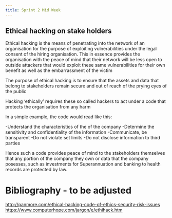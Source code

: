 ```yaml
---
title: Sprint 2 Mid Week
---
```


## Ethical hacking on stake holders

Ethical hacking is the means of penetrating into the network of an organisation for the purpose of exploiting vulnerabilities under the legal consent of the hiring organisation. This in essence provides the organisation with the peace of mind that their network will be less open to outside attackers that would exploit these same vulnerabilities for their own benefit as well as the embarrassment of the victim

The purpose of ethical hacking is to ensure that the assets and data that belong to stakeholders remain secure and out of reach of the prying eyes of the public

Hacking ‘ethically’ requires these so called hackers to act under a code that protects the organisation from any harm 

In a simple example, the code would read like this:

-Understand the characteristics of the of the company
-Determine the sensitivity and confidentiality of the information
-Communicate, be transparent
-Do not violate set limits
-Do not disclose information to third parties

Hence such a code provides peace of mind to the stakeholders themselves that any portion of the company they own or data that the company posesses, such as investments for Superannuation and banking to health records are protected by law.  


# Bibliography - to be adjusted
http://panmore.com/ethical-hacking-code-of-ethics-security-risk-issues
https://www.computerhope.com/jargon/e/ethihack.htm

